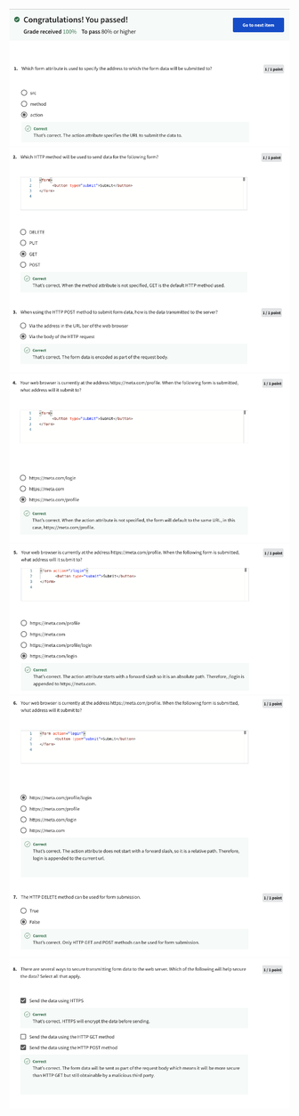![Alt text](Screenshot%202566-04-14%20at%2009.43.48.png) ![Alt text](Screenshot%202566-04-14%20at%2009.44.00.png) ![Alt text](Screenshot%202566-04-14%20at%2009.44.09.png) ![Alt text](Screenshot%202566-04-14%20at%2009.44.19.png) ![Alt text](Screenshot%202566-04-14%20at%2009.44.32.png) ![Alt text](Screenshot%202566-04-14%20at%2009.44.41.png)